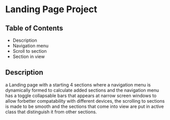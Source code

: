# Landing Page Project

## Table of Contents

* Description
* Navigation menu
* Scroll to section
* Section in view


## Description
a Landing page with a starting 4 sections where a navigation menu is dynamically formed to calculate added sections and the navigation menu has a toggle collapsable bars that appears at narrow screen windows to allow forbetter compatability with different devices, the scrolling to sections is made to be smooth and the sections that come into view are put in active class that distinguish it from other sections.





